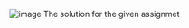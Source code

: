 ![image](https://github.com/aman-q/WareHouse/assets/88573178/bf76a138-6b0a-4910-8967-0297783767ae)
The solution for the given assignmet 
